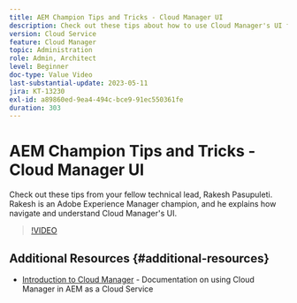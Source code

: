 ```yaml
---
title: AEM Champion Tips and Tricks - Cloud Manager UI
description: Check out these tips about how to use Cloud Manager's UI from AEM champion and expert, Rakesh Pasupuleti.
version: Cloud Service
feature: Cloud Manager
topic: Administration
role: Admin, Architect
level: Beginner
doc-type: Value Video
last-substantial-update: 2023-05-11
jira: KT-13230
exl-id: a89860ed-9ea4-494c-bce9-91ec550361fe
duration: 303
---
```

# AEM Champion Tips and Tricks - Cloud Manager UI

Check out these tips from your fellow technical lead, Rakesh Pasupuleti. Rakesh is an Adobe Experience Manager champion, and he explains how navigate and understand Cloud Manager's UI.

>[!VIDEO](https://video.tv.adobe.com/v/3419298?quality=12&learn=on)

## Additional Resources {#additional-resources}

* [Introduction to Cloud Manager](https://experienceleague.adobe.com/docs/experience-manager-cloud-service/content/onboarding/concepts/cloud-manager-introduction.html) - Documentation on using Cloud Manager in AEM as a Cloud Service
